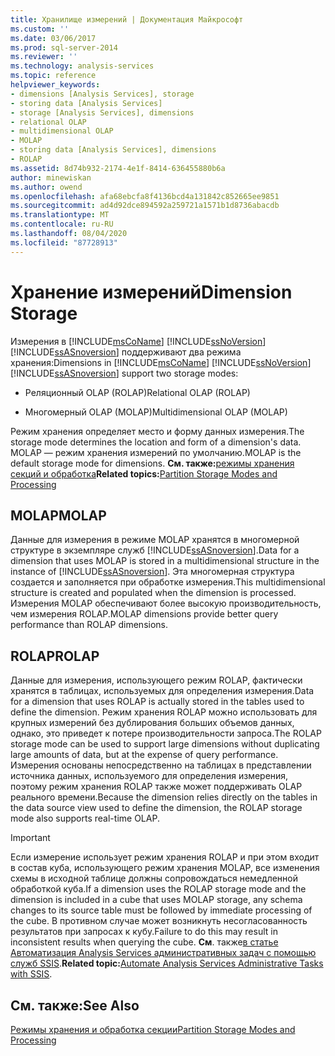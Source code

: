 ```yaml
---
title: Хранилище измерений | Документация Майкрософт
ms.custom: ''
ms.date: 03/06/2017
ms.prod: sql-server-2014
ms.reviewer: ''
ms.technology: analysis-services
ms.topic: reference
helpviewer_keywords:
- dimensions [Analysis Services], storage
- storing data [Analysis Services]
- storage [Analysis Services], dimensions
- relational OLAP
- multidimensional OLAP
- MOLAP
- storing data [Analysis Services], dimensions
- ROLAP
ms.assetid: 8d74b932-2174-4e1f-8414-636455880b6a
author: minewiskan
ms.author: owend
ms.openlocfilehash: afa68ebcfa8f4136bcd4a131842c852665ee9851
ms.sourcegitcommit: ad4d92dce894592a259721a1571b1d8736abacdb
ms.translationtype: MT
ms.contentlocale: ru-RU
ms.lasthandoff: 08/04/2020
ms.locfileid: "87728913"
---
```

# <a name="dimension-storage"></a><span data-ttu-id="86bab-102">Хранение измерений</span><span class="sxs-lookup"><span data-stu-id="86bab-102">Dimension Storage</span></span>
  <span data-ttu-id="86bab-103">Измерения в [!INCLUDE[msCoName](../../includes/msconame-md.md)] [!INCLUDE[ssNoVersion](../../includes/ssnoversion-md.md)] [!INCLUDE[ssASnoversion](../../includes/ssasnoversion-md.md)] поддерживают два режима хранения:</span><span class="sxs-lookup"><span data-stu-id="86bab-103">Dimensions in [!INCLUDE[msCoName](../../includes/msconame-md.md)] [!INCLUDE[ssNoVersion](../../includes/ssnoversion-md.md)] [!INCLUDE[ssASnoversion](../../includes/ssasnoversion-md.md)] support two storage modes:</span></span>  
  
-   <span data-ttu-id="86bab-104">Реляционный OLAP (ROLAP)</span><span class="sxs-lookup"><span data-stu-id="86bab-104">Relational OLAP (ROLAP)</span></span>  
  
-   <span data-ttu-id="86bab-105">Многомерный OLAP (MOLAP)</span><span class="sxs-lookup"><span data-stu-id="86bab-105">Multidimensional OLAP (MOLAP)</span></span>  
  
 <span data-ttu-id="86bab-106">Режим хранения определяет место и форму данных измерения.</span><span class="sxs-lookup"><span data-stu-id="86bab-106">The storage mode determines the location and form of a dimension's data.</span></span> <span data-ttu-id="86bab-107">MOLAP — режим хранения измерений по умолчанию.</span><span class="sxs-lookup"><span data-stu-id="86bab-107">MOLAP is the default storage mode for dimensions.</span></span> <span data-ttu-id="86bab-108">**См. также:**[режимы хранения секций и обработка](../multidimensional-models-olap-logical-cube-objects/partitions-partition-storage-modes-and-processing.md)</span><span class="sxs-lookup"><span data-stu-id="86bab-108">**Related topics:**[Partition Storage Modes and Processing](../multidimensional-models-olap-logical-cube-objects/partitions-partition-storage-modes-and-processing.md)</span></span>  
  
## <a name="molap"></a><span data-ttu-id="86bab-109">MOLAP</span><span class="sxs-lookup"><span data-stu-id="86bab-109">MOLAP</span></span>  
 <span data-ttu-id="86bab-110">Данные для измерения в режиме MOLAP хранятся в многомерной структуре в экземпляре служб [!INCLUDE[ssASnoversion](../../includes/ssasnoversion-md.md)].</span><span class="sxs-lookup"><span data-stu-id="86bab-110">Data for a dimension that uses MOLAP is stored in a multidimensional structure in the instance of [!INCLUDE[ssASnoversion](../../includes/ssasnoversion-md.md)].</span></span> <span data-ttu-id="86bab-111">Эта многомерная структура создается и заполняется при обработке измерения.</span><span class="sxs-lookup"><span data-stu-id="86bab-111">This multidimensional structure is created and populated when the dimension is processed.</span></span> <span data-ttu-id="86bab-112">Измерения MOLAP обеспечивают более высокую производительность, чем измерения ROLAP.</span><span class="sxs-lookup"><span data-stu-id="86bab-112">MOLAP dimensions provide better query performance than ROLAP dimensions.</span></span>  
  
## <a name="rolap"></a><span data-ttu-id="86bab-113">ROLAP</span><span class="sxs-lookup"><span data-stu-id="86bab-113">ROLAP</span></span>  
 <span data-ttu-id="86bab-114">Данные для измерения, использующего режим ROLAP, фактически хранятся в таблицах, используемых для определения измерения.</span><span class="sxs-lookup"><span data-stu-id="86bab-114">Data for a dimension that uses ROLAP is actually stored in the tables used to define the dimension.</span></span> <span data-ttu-id="86bab-115">Режим хранения ROLAP можно использовать для крупных измерений без дублирования больших объемов данных, однако, это приведет к потере производительности запроса.</span><span class="sxs-lookup"><span data-stu-id="86bab-115">The ROLAP storage mode can be used to support large dimensions without duplicating large amounts of data, but at the expense of query performance.</span></span> <span data-ttu-id="86bab-116">Измерения основаны непосредственно на таблицах в представлении источника данных, используемого для определения измерения, поэтому режим хранения ROLAP также может поддерживать OLAP реального времени.</span><span class="sxs-lookup"><span data-stu-id="86bab-116">Because the dimension relies directly on the tables in the data source view used to define the dimension, the ROLAP storage mode also supports real-time OLAP.</span></span>  
  
> [!IMPORTANT]  
>  <span data-ttu-id="86bab-117">Если измерение использует режим хранения ROLAP и при этом входит в состав куба, использующего режим хранения MOLAP, все изменения схемы в исходной таблице должны сопровождаться немедленной обработкой куба.</span><span class="sxs-lookup"><span data-stu-id="86bab-117">If a dimension uses the ROLAP storage mode and the dimension is included in a cube that uses MOLAP storage, any schema changes to its source table must be followed by immediate processing of the cube.</span></span> <span data-ttu-id="86bab-118">В противном случае может возникнуть несогласованность результатов при запросах к кубу.</span><span class="sxs-lookup"><span data-stu-id="86bab-118">Failure to do this may result in inconsistent results when querying the cube.</span></span> <span data-ttu-id="86bab-119">**См**. также[в статье Автоматизация Analysis Services административных задач с помощью служб SSIS](../instances/automate-analysis-services-administrative-tasks-with-ssis.md).</span><span class="sxs-lookup"><span data-stu-id="86bab-119">**Related topic:**[Automate Analysis Services Administrative Tasks with SSIS](../instances/automate-analysis-services-administrative-tasks-with-ssis.md).</span></span>  
  
## <a name="see-also"></a><span data-ttu-id="86bab-120">См. также:</span><span class="sxs-lookup"><span data-stu-id="86bab-120">See Also</span></span>  
 [<span data-ttu-id="86bab-121">Режимы хранения и обработка секции</span><span class="sxs-lookup"><span data-stu-id="86bab-121">Partition Storage Modes and Processing</span></span>](../multidimensional-models-olap-logical-cube-objects/partitions-partition-storage-modes-and-processing.md)  
  
  
